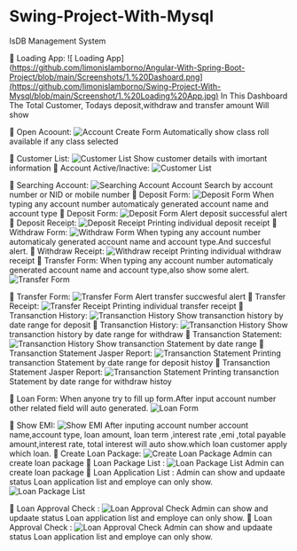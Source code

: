 # Swing-Project-With-Mysql
IsDB Management System

:pushpin: Loading App:
![ Loading App](https://github.com/limonislamborno/Angular-With-Spring-Boot-Project/blob/main/Screenshots/1.%20Dashoard.png](https://github.com/limonislamborno/Swing-Project-With-Mysql/blob/main/Screenshot/1.%20Loading%20App.jpg)
In This Dashboard The Total Customer, Todays deposit,withdraw and transfer amount Will show

:pushpin: Open Acoount:
![Account Create Form](https://github.com/limonislamborno/Angular-With-Spring-Boot-Project/blob/main/Screenshots/2.%20open%20Account.png)
Automatically show class roll available if any class selected

:pushpin: Customer List:
![Customer List](https://github.com/limonislamborno/Angular-With-Spring-Boot-Project/blob/main/Screenshots/3.%20customer%20list.png)
Show customer details with imortant information
:pushpin: Account Active/Inactive:
![Customer List](https://github.com/limonislamborno/Angular-With-Spring-Boot-Project/blob/main/Screenshots/3.%20customer%20list.png)

:pushpin: Searching Account:
![Searching Account](https://github.com/limonislamborno/Angular-With-Spring-Boot-Project/blob/main/Screenshots/5.%20customer%20search.png)
Account Search by account number or NID or mobile number
:pushpin: Deposit Form:
![Deposit Form](https://github.com/limonislamborno/Angular-With-Spring-Boot-Project/blob/main/Screenshots/5.%20deposite%20form%202.png)
When typing any account number automaticaly generated account name and account type
:pushpin: Deposit Form:
![Deposit Form](https://github.com/limonislamborno/Angular-With-Spring-Boot-Project/blob/main/Screenshots/6.%20deposite%20form%203.png)
Alert  deposit successful alert
:pushpin: Deposit Receipt:
![Deposit Receipt](https://github.com/limonislamborno/Angular-With-Spring-Boot-Project/blob/main/Screenshots/7.%20deposit%20receipt.png)
Printing individual deposit receipt
:pushpin: Withdraw Form:
![Withdraw Form](https://github.com/limonislamborno/Angular-With-Spring-Boot-Project/blob/main/Screenshots/8.%20withdraw%20form.png)
When typing any account number automaticaly generated account name and account type.And succesful alert.
:pushpin: Withdraw Receipt:
![Withdraw receipt](https://github.com/limonislamborno/Angular-With-Spring-Boot-Project/blob/main/Screenshots/9.%20withdraw%20receipt.png)
Printing individual withdraw receipt
:pushpin: Transfer Form:
When typing any account number automaticaly generated account name and account type,also show some alert.
![Transfer Form](https://github.com/limonislamborno/Angular-With-Spring-Boot-Project/blob/main/Screenshots/10.%20transfer%20form.png)

:pushpin: Transfer Form:
![Transfer Form](https://github.com/limonislamborno/Angular-With-Spring-Boot-Project/blob/main/Screenshots/11.%20transfer%20succes.png)
Alert  transfer succwesful alert
:pushpin: Transfer Receipt:
![Transfer Receipt](https://github.com/limonislamborno/Angular-With-Spring-Boot-Project/blob/main/Screenshots/12.%20transfer%20receipt.png)
Printing individual transfer receipt
:pushpin: Transanction History:
![Transanction History](https://github.com/limonislamborno/Angular-With-Spring-Boot-Project/blob/main/Screenshots/13.%20transanction%20history%20by%20date%20range-deposit.png)
Show transanction history by date range for deposit
:pushpin: Transanction History:
![Transanction History](https://github.com/limonislamborno/Angular-With-Spring-Boot-Project/blob/main/Screenshots/14.%20transanction%20history%20by%20date%20range-withdraw.png)
Show transanction history by date range for withdraw
:pushpin: Transanction Statement:
![Transanction History](https://github.com/limonislamborno/Angular-With-Spring-Boot-Project/blob/main/Screenshots/15..png)
Show transanction Statement by date range
:pushpin: Transanction Statement Jasper Report:
![Transanction Statement](https://github.com/limonislamborno/Angular-With-Spring-Boot-Project/blob/main/Screenshots/jasper%20report%201.png)
Printing transanction Statement by date range for deposit histoy
:pushpin: Transanction Statement Jasper Report:
![Transanction Statement](https://github.com/limonislamborno/Angular-With-Spring-Boot-Project/blob/main/Screenshots/jasper%20report%202.png)
Printing transanction Statement by date range for withdraw histoy

:pushpin: Loan Form:
When anyone try to fill up form.After input account number other related field will auto generated.
![Loan Form](https://github.com/limonislamborno/Angular-With-Spring-Boot-Project/blob/main/Screenshots/16.%20loan%20form.png)

:pushpin: Show EMI:
![Show EMI](https://github.com/limonislamborno/Angular-With-Spring-Boot-Project/blob/main/Screenshots/17.%20emi.png)
After inputing account number account name,account type, loan amount, loan term ,interest rate ,emi ,total payable amount,interest rate, total interest will auto show.which loan customer apply which loan.
:pushpin: Create Loan Package:
![Create Loan Package](https://github.com/limonislamborno/Angular-With-Spring-Boot-Project/blob/main/Screenshots/18.%20create%20loan%20package.png)
Admin can create loan package
:pushpin: Loan Package List :
![Loan Package List](https://github.com/limonislamborno/Angular-With-Spring-Boot-Project/blob/main/Screenshots/19.%20loan%20package%20lsit.png)
Admin can create loan package
:pushpin: Loan Application List :
Admin can show and updaate status Loan application list and employe can only show.
![Loan Package List](https://github.com/limonislamborno/Angular-With-Spring-Boot-Project/blob/main/Screenshots/21.%20loan%20application%20list.png)

:pushpin: Loan Approval Check :
![Loan Approval Check](https://github.com/limonislamborno/Angular-With-Spring-Boot-Project/blob/main/Screenshots/22.%20loan%20approval%20check.png)
Admin can show and updaate status Loan application list and employe can only show.
:pushpin: Loan Approval Check :
![Loan Approval Check](https://github.com/limonislamborno/Angular-With-Spring-Boot-Project/blob/main/Screenshots/23.%20loan%20approval%20check%202.png)
Admin can show and updaate status Loan application list and employe can only show.
